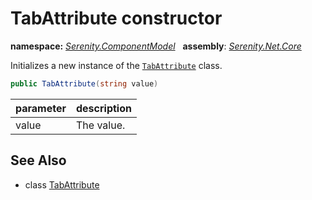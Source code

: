 # TabAttribute constructor
**namespace:** *[Serenity.ComponentModel](../../README.md#serenity.componentmodel-namespace)*   **assembly**: *[Serenity.Net.Core](../../README.md)*

Initializes a new instance of the [`TabAttribute`](../TabAttribute.md) class.

```csharp
public TabAttribute(string value)
```

| parameter | description |
| --- | --- |
| value | The value. |

## See Also

* class [TabAttribute](../TabAttribute.md)